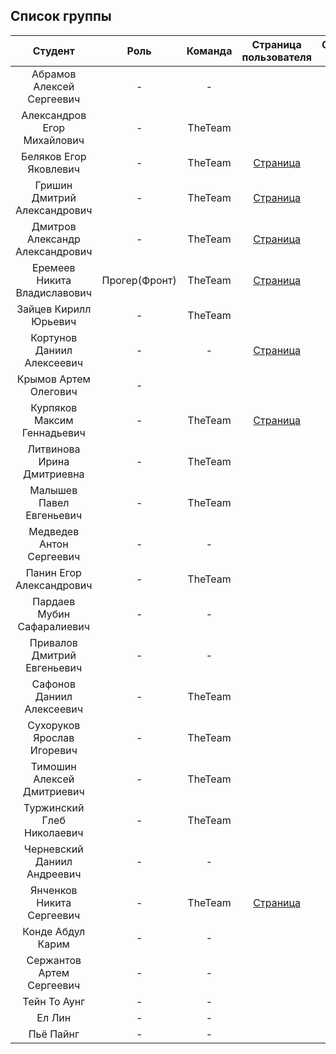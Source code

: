 
## Список группы

| Студент | Роль | Команда | Страница пользователя | Страница-отчет | Проект | Лаб 1 | Лаб 2 | Лаб 3 |
| :---:   | :-:  |   :-:   |   :-:    |  :-: |  :-:   |    :-:   |   :-:    |    :-:    |
| Абрамов Алексей Сергеевич | - | - |  | [Отчет]() | - | - | - | - |
| Александров Егор Михайлович | - | TheTeam |  | [Отчет]() | - | - | - | - |
| Беляков Егор Яковлевич | - | TheTeam | [Страница]() | [Отчет]() | - | - | - | - |
| Гришин Дмитрий Александрович | - | TheTeam | [Страница]() | [Отчет]() | - |  | - | - |
| Дмитров Александр Александрович | - | TheTeam | [Страница]() | [Отчет]() | - | - | - | - |
| Еремеев Никита Владиславович | Прогер(Фронт) | TheTeam | [Страница](https://github.com/tweecezor) | [Отчет](https://tweecezor.github.io/labaInet/) | - | - | - | - |
| Зайцев Кирилл Юрьевич | - | TheTeam |  | [Отчет]() | - | - | - | - |
| Кортунов Даниил Алексеевич | - | - | [Страница]() | [Отчет]() | - | - | - | - |
| Крымов Артем Олегович | - |  |  | [Отчет](https://shprechen.github.io) | - | - | - | - |
| Курпяков Максим Геннадьевич | - | TheTeam | [Страница]() | [Отчет]() | - | - | - | - |
| Литвинова Ирина Дмитриевна | - | TheTeam |  | [Отчет]() | - | - | - | - |
| Малышев Павел Евгеньевич | - | TheTeam |  | [Отчет]() | - | - | - | - |
| Медведев Антон Сергеевич | - | - |  | [Отчет]() | - | - | - | - |
| Панин Егор Александрович | - | TheTeam |  | [Отчет]() | - | - | - | - |
| Пардаев Мубин Сафаралиевич | - | - |  | [Отчет](https://shprechen.github.io) | - | - | - | - |
| Привалов Дмитрий Евгеньевич | - | - |  | [Отчет](https://shprechen.github.io) | - | - | - | - |
| Сафонов Даниил Алексеевич | - | TheTeam |  | [Отчет](https://shprechen.github.io) | - | - | - | - |
| Сухоруков Ярослав Игоревич | - | TheTeam |  | [Отчет](https://shprechen.github.io) | - | - | - | - |
| Тимошин Алексей Дмитриевич | - | TheTeam |  | [Отчет](https://shprechen.github.io) | - | - | - | - |
| Туржинский Глеб Николаевич | - | TheTeam |  | [Отчет](https://shprechen.github.io) | - | - | - | - |
| Черневский Даниил Андреевич | - | - |  | [Отчет](https://shprechen.github.io) | - | - | - | - |
| Янченков Никита Сергеевич | - | TheTeam | [Страница](https://github.com/nikiyani) | [Отчет](https://nikiyani.github.io/Lab/) | - | - | - | - |
| Конде Абдул Карим | - | - |  | [Отчет](https://shprechen.github.io) | - | - | - | - |
| Сержантов Артем Сергеевич | - | - |  | [Отчет](https://shprechen.github.io) | - | - | - | - |
| Тейн То Аунг | - | - |  | [Отчет](https://shprechen.github.io) | - | - | - | - |
| Ел Лин | - | - |  | [Отчет](https://shprechen.github.io) | - | - | - | - |
| Пьё Пайнг | - | - |  | [Отчет](https://shprechen.github.io) | - | - | - | - |